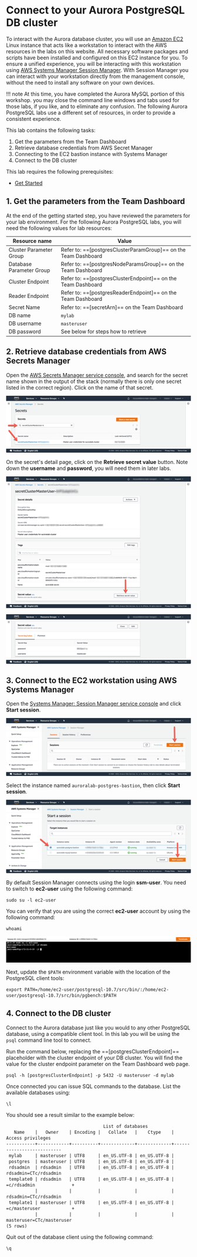 # Connect to your Aurora PostgreSQL DB cluster

To interact with the Aurora database cluster, you will use an <a href="https://aws.amazon.com/ec2/" target="_blank">Amazon EC2</a> Linux instance that acts like a workstation to interact with the AWS resources in the labs on this website. All necessary software packages and scripts have been installed and configured on this EC2 instance for you. To ensure a unified experience, you will be interacting with this workstation using <a href="https://docs.aws.amazon.com/systems-manager/latest/userguide/session-manager.html" target="_blank">AWS Systems Manager Session Manager</a>. With Session Manager you can interact with your workstation directly from the management console, without the need to install any software on your own devices.

!!! note
    At this time, you have completed the Aurora MySQL portion of this workshop. you may close the command line windows and tabs used for those labs, if you like, and to eliminate any confusion. The following Aurora PostgreSQL labs use a different set of resources, in order to provide a consistent experience.

This lab contains the following tasks:

1. Get the parameters from the Team Dashboard
2. Retrieve database credentials from AWS Secret Manager
3. Connecting to the EC2 bastion instance with Systems Manager
4. Connect to the DB cluster

This lab requires the following prerequisites:

* [Get Started](/win/)


## 1. Get the parameters from the Team Dashboard

At the end of the getting started step, you have reviewed the parameters for your lab environment. For the following Aurora PostgreSQL labs, you will need the following values for lab resources:

Resource name | Value
--- | ---
Cluster Parameter Group | Refer to: ==[postgresClusterParamGroup]== on the Team Dashboard
Database Parameter Group | Refer to: ==[postgresNodeParamsGroup]== on the Team Dashboard
Cluster Endpoint | Refer to: ==[postgresClusterEndpoint]== on the Team Dashboard
Reader Endpoint	| Refer to: ==[postgresReaderEndpoint]== on the Team Dashboard
Secret Name	| Refer to: ==[secretArn]== on the Team Dashboard
DB name	| `mylab`
DB username	| `masteruser`
DB password	| See below for steps how to retrieve

## 2. Retrieve database credentials from AWS Secrets Manager

Open the <a href="https://eu-west-1.console.aws.amazon.com/secretsmanager/home?region=eu-west-1#/listSecrets" target="_blank">AWS Secrets Manager service console</a>, and search for the secret name shown in the output of the stack (normally there is only one secret listed in the correct region). Click on the name of that secret.

<span class="image">![Listing of Secrets](secret-list.png?raw=true)</span>

On the secret's detail page, click on the **Retrieve secret value** button. Note down the **username** and **password**, you will need them in later labs.

<span class="image">![Secret Details](secret-details.png?raw=true)</span>

<span class="image">![Secret Credentials](secret-credentials.png?raw=true)</span>

## 3. Connect to the EC2 workstation using AWS Systems Manager

Open the <a href="https://eu-west-1.console.aws.amazon.com/systems-manager/session-manager?region=eu-west-1" target="_blank">Systems Manager: Session Manager service console</a> and click **Start session**.

<span class="image">![SSM Listing](ssm-listing.png?raw=true)</span><br>

Select the instance named `auroralab-postgres-bastion`, then click **Start session**.

<span class="image">![SSM Select Instance](ssm-select.png?raw=true)</span><br>

By default Session Manager connects using the login **ssm-user**. You need to switch to **ec2-user** using the following command:

```shell
sudo su -l ec2-user
```

You can verify that you are using the correct **ec2-user** account by using the following command:

```shell
whoami
```

<span class="image">![SSM Terminal](ssm-terminal.png?raw=true)</span><br>

Next, update the `$PATH` environment variable with the location of the PostgreSQL client tools:

```shell
export PATH=/home/ec2-user/postgresql-10.7/src/bin/:/home/ec2-user/postgresql-10.7/src/bin/pgbench:$PATH
```

## 4. Connect to the DB cluster

Connect to the Aurora database just like you would to any other PostgreSQL database, using a compatible client tool. In this lab you will be using the `psql` command line tool to connect.

Run the command below, replacing the ==[postgresClusterEndpoint]== placeholder with the cluster endpoint of your DB cluster. You will find the value for the cluster endpoint parameter on the Team Dashboard web page.

```shell
psql -h [postgresClusterEndpoint] -p 5432 -U masteruser -d mylab
```

Once connected you can issue SQL commands to the database. List the available databases using:

```sql
\l
```

You should see a result similar to the example below:

```text
                                     List of databases
   Name    |   Owner    | Encoding |   Collate   |    Ctype    |     Access privileges
-----------+------------+----------+-------------+-------------+---------------------------
 mylab     | masteruser | UTF8     | en_US.UTF-8 | en_US.UTF-8 |
 postgres  | masteruser | UTF8     | en_US.UTF-8 | en_US.UTF-8 |
 rdsadmin  | rdsadmin   | UTF8     | en_US.UTF-8 | en_US.UTF-8 | rdsadmin=CTc/rdsadmin
 template0 | rdsadmin   | UTF8     | en_US.UTF-8 | en_US.UTF-8 | =c/rdsadmin              +
           |            |          |             |             | rdsadmin=CTc/rdsadmin
 template1 | masteruser | UTF8     | en_US.UTF-8 | en_US.UTF-8 | =c/masteruser            +
           |            |          |             |             | masteruser=CTc/masteruser
(5 rows)
```

Quit out of the database client using the following command:

```sql
\q
```
